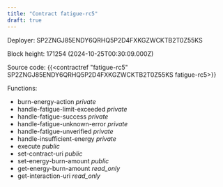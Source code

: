 ```yaml
---
title: "Contract fatigue-rc5"
draft: true
---
```

Deployer: SP2ZNGJ85ENDY6QRHQ5P2D4FXKGZWCKTB2T0Z55KS


 



Block height: 171254 (2024-10-25T00:30:09.000Z)

Source code: {{<contractref "fatigue-rc5" SP2ZNGJ85ENDY6QRHQ5P2D4FXKGZWCKTB2T0Z55KS fatigue-rc5>}}

Functions:

* burn-energy-action _private_
* handle-fatigue-limit-exceeded _private_
* handle-fatigue-success _private_
* handle-fatigue-unknown-error _private_
* handle-fatigue-unverified _private_
* handle-insufficient-energy _private_
* execute _public_
* set-contract-uri _public_
* set-energy-burn-amount _public_
* get-energy-burn-amount _read_only_
* get-interaction-uri _read_only_
